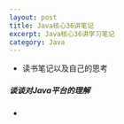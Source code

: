 ```yaml
---
layout: post
title: Java核心36讲笔记
excerpt: Java核心36讲学习笔记
category: Java
---
```


- 读书笔记以及自己的思考

##### 谈谈对Java平台的理解

- 